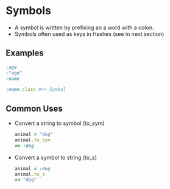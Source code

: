 # Symbols

- A symbol is written by prefixing an a word with a colon.
- Symbols often used as keys in Hashes (see in next section) 

## Examples

```ruby
:age
:"age"
:name

:name.class #=> Symbol
```

## Common Uses
- Convert a string to symbol (to_sym) 
    ```ruby
    animal = "dog"
    animal.to_sym
    => :dog
    ```

- Convert a symbol to string (to_s)
    ```ruby
    animal = :dog
    animal.to_s
    => "dog" 
    ```
